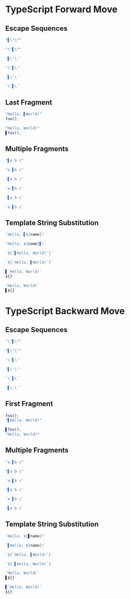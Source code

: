 # TypeScript Forward Move
## Escape Sequences
```typescript
"▌\"\""
```
```typescript
"\"▌\""
```

```typescript
'▌\'\''
```
```typescript
'\'▌\''
```

```typescript
`▌\`\``
```
```typescript
`\`▌\``
```

## Last Fragment
```typescript
"Hello, ▌World!"
foo();
```
```typescript
"Hello, World!"
▌foo();
```

## Multiple Fragments
```typescript
"▌a b c"
```
```typescript
"a ▌b c"
```

```typescript
'▌a b c'
```
```typescript
'a ▌b c'
```

```typescript
`▌a b c`
```
```typescript
`a ▌b c`
```

## Template String Substitution
```typescript
`Hello, ▌${name}!`
```
```typescript
`Hello, ${name}▌!`
```

```typescript
`${`▌Hello, World!`}`
```
```typescript
`${`Hello, ▌World!`}`
```

```typescript
▌`Hello, World!`
${}
```
```typescript
`Hello, World!`
▌${}
```

# TypeScript Backward Move
## Escape Sequences
```typescript
"\"▌\""
```
```typescript
"▌\"\""
```

```typescript
'\'▌\''
```
```typescript
'▌\'\''
```

```typescript
`\`▌\``
```
```typescript
`▌\`\``
```

## First Fragment
```typescript
foo();
"▌Hello, World!"
```
```typescript
▌foo();
"Hello, World!"
```

## Multiple Fragments
```typescript
"a ▌b c"
```
```typescript
"▌a b c"
```

```typescript
'a ▌b c'
```
```typescript
'▌a b c'
```

```typescript
`a ▌b c`
```
```typescript
`▌a b c`
```

## Template String Substitution
```typescript
`Hello, ${▌name}!`
```
```typescript
`▌Hello, ${name}!`
```

```typescript
`${`Hello, ▌World!`}`
```
```typescript
`${`▌Hello, World!`}`
```

```typescript
`Hello, World!`
▌${}
```
```typescript
▌`Hello, World!`
${}
```